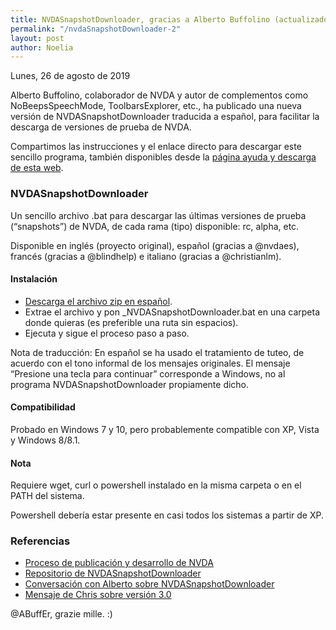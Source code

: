 ```yaml
---
title: NVDASnapshotDownloader, gracias a Alberto Buffolino (actualizado a 21 de enero de 2020)
permalink: "/nvdaSnapshotDownloader-2"
layout: post
author: Noelia
---
```


<footer>Lunes, 26 de agosto de 2019</footer>

Alberto Buffolino, colaborador de NVDA y autor de complementos como NoBeepsSpeechMode, ToolbarsExplorer, etc., ha publicado una nueva versión de NVDASnapshotDownloader traducida a español, para facilitar la descarga de versiones de prueba de NVDA.

Compartimos las instrucciones y el enlace directo para descargar este sencillo programa, también disponibles desde la [página ayuda y descarga de esta web](https://nvdaes.github.io/ayuda).

### NVDASnapshotDownloader

Un sencillo archivo .bat para descargar las últimas versiones de prueba (“snapshots”) de NVDA, de cada rama (tipo) disponible: rc, alpha, etc.

Disponible en inglés (proyecto original), español (gracias a @nvdaes), francés (gracias a @blindhelp) e italiano (gracias a @christianlm).

#### Instalación

- [Descarga el archivo zip en español](https://github.com/ABuffEr/NVDASnapshotDownloader/files/4091197/NVDASnapshotDownloader-3.0-es.zip).
- Extrae el archivo y pon _NVDASnapshotDownloader.bat en una carpeta donde quieras (es preferible una ruta sin espacios).
- Ejecuta y sigue el proceso paso a paso.

Nota de traducción: En español se ha usado el tratamiento de tuteo, de acuerdo con el tono informal de los mensajes originales. El mensaje “Presione una tecla para continuar” corresponde a Windows, no al programa NVDASnapshotDownloader propiamente dicho.

#### Compatibilidad

Probado en Windows 7 y 10, pero probablemente compatible con XP, Vista y Windows 8/8.1.

#### Nota

Requiere wget, curl o powershell instalado en la misma carpeta o en el PATH del sistema.

Powershell debería estar presente en casi todos los sistemas a partir de XP.

### Referencias ###
- [Proceso de publicación y desarrollo de NVDA](https://github.com/nvaccess/nvda/wiki/ReleaseProcess)
- [Repositorio de NVDASnapshotDownloader](https://github.com/ABuffEr/NVDASnapshotDownloader)
- [Conversación con Alberto sobre NVDASnapshotDownloader](https://github.com/ABuffEr/NVDASnapshotDownloader/pull/1)
- [Mensaje de Chris sobre versión 3.0](https://nvdaes.groups.io/g/lista/message/1198)


@ABuffEr, <span lang="it">grazie mille</span>. :)

